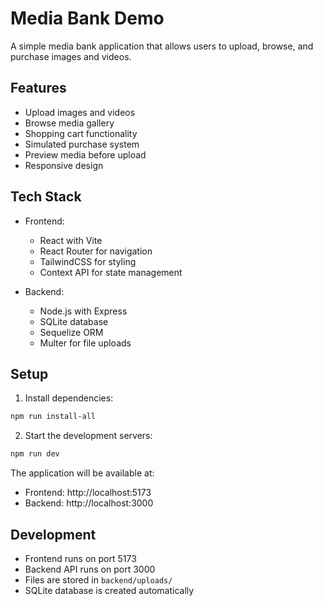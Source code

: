 # Media Bank Demo

A simple media bank application that allows users to upload, browse, and purchase images and videos.

## Features

- Upload images and videos
- Browse media gallery
- Shopping cart functionality
- Simulated purchase system
- Preview media before upload
- Responsive design

## Tech Stack

- Frontend:
  - React with Vite
  - React Router for navigation
  - TailwindCSS for styling
  - Context API for state management

- Backend:
  - Node.js with Express
  - SQLite database
  - Sequelize ORM
  - Multer for file uploads

## Setup

1. Install dependencies:
```bash
npm run install-all
```

2. Start the development servers:
```bash
npm run dev
```

The application will be available at:
- Frontend: http://localhost:5173
- Backend: http://localhost:3000

## Development

- Frontend runs on port 5173
- Backend API runs on port 3000
- Files are stored in `backend/uploads/`
- SQLite database is created automatically